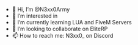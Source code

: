- 👋 Hi, I’m @N3xx0Army
- 👀 I’m interested in 
- 🌱 I’m currently learning LUA and FiveM Servers
- 💞️ I’m looking to collaborate on EliteRP
- 📫 How to reach me: N3xx0_ on Discord

<!---
N3xx0Army/N3xx0Army is a ✨ special ✨ repository because its `README.md` (this file) appears on your GitHub profile.
You can click the Preview link to take a look at your changes.
--->
